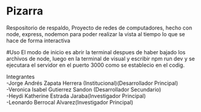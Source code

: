 # Pizarra
Respositorio de respaldo, Proyecto de redes de computadores, hecho con node, express, nodemon para poder realizar la vista al tiempo lo que se hace de forma interactiva

#Uso
El modo de inicio es abrir la terminal despues de haber bajado los archivos de node, luego en la terminal de visual y escribir npm run dev y se ejecutara el servidor en el puerto 3000 como se establecio en el codig.

Integrantes
<br>
-Jorge Andrés Zapata Herrera (Institucional)(Desarrollador Principal)
<br>
-Veronica Isabel Gutierrez Sandon (Desarrollador Secundario)
<br>
-Heydi Katherine Estrada Jaraba(Investigador Principal)
<br>
-Leonardo Berrocal Alvarez(Investigador Principal)